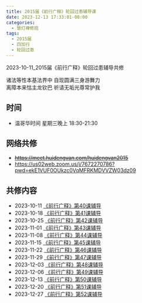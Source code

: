 ```yaml
---
title: 2015届《前行广释》轮回过患辅导课
date: 2023-12-13 17:33:01-08:00
categories:
  - 慧灯禅修班
tags:
  - 2015届
  - 四加行
  - 轮回过患
---
```

2023-10-11_2015届《前行广释》轮回过患辅导共修

诸法等性本基法界中 自现圆满三身游舞力  
离障本来怙主龙钦巴 祈请无垢光尊常护我

## 时间

* 温哥华时间 星期三晚上 18:30-21:30

## 网络共修

* ~~<https://meet.huidengvan.com/huidengvan2015>~~
* <https://us02web.zoom.us/j/7672270786?pwd=ekE1VUF0OUkzc0VqMFRKMDVVZW03dz09>

## 共修内容

- 2023-10-11 [《前行广释》第40课辅导](https://www.huidengchanxiu.net/refs/qxgs/fudao/qxgsfd-05lh/#前行广释第40课辅导资料)
- 2023-10-18 [《前行广释》第41课辅导](https://www.huidengchanxiu.net/refs/qxgs/fudao/qxgsfd-05lh/#前行广释第41课辅导资料)
- 2023-10-25 [《前行广释》第42课辅导](https://www.huidengchanxiu.net/refs/qxgs/fudao/qxgsfd-05lh/#前行广释第42课辅导资料)
- 2023-11-01 [《前行广释》第43课辅导](https://www.huidengchanxiu.net/refs/qxgs/fudao/qxgsfd-05lh/#前行广释第43课辅导资料)
- 2023-11-08 [《前行广释》第44课辅导](https://www.huidengchanxiu.net/refs/qxgs/fudao/qxgsfd-05lh/#前行广释第44课辅导资料)
- 2023-11-15 [《前行广释》第45课辅导](https://www.huidengchanxiu.net/refs/qxgs/fudao/qxgsfd-05lh/#前行广释第45课辅导资料)
- 2023-11-22 [《前行广释》第46课辅导](https://www.huidengchanxiu.net/refs/qxgs/fudao/qxgsfd-05lh/#前行广释第46课辅导资料)
- 2023-11-29 [《前行广释》第47课辅导](https://www.huidengchanxiu.net/refs/qxgs/fudao/qxgsfd-05lh/#前行广释第47课辅导资料)
- 2023-12-03 [《前行广释》第48课辅导](https://www.huidengchanxiu.net/refs/qxgs/fudao/qxgsfd-05lh/#前行广释第48课辅导资料)
- 2023-12-06 [《前行广释》第49课辅导](https://www.huidengchanxiu.net/refs/qxgs/fudao/qxgsfd-05lh/#前行广释第49课辅导资料)
- 2023-12-13 [《前行广释》第50课辅导](https://www.huidengchanxiu.net/refs/qxgs/fudao/qxgsfd-05lh/#前行广释第50课辅导资料)
- 2023-12-20 [《前行广释》第51课辅导](https://www.huidengchanxiu.net/refs/qxgs/fudao/qxgsfd-05lh/#前行广释第51课辅导资料)
- 2023-12-27 [《前行广释》第52课辅导](https://www.huidengchanxiu.net/refs/qxgs/fudao/qxgsfd-05lh/#前行广释第52课辅导资料)
